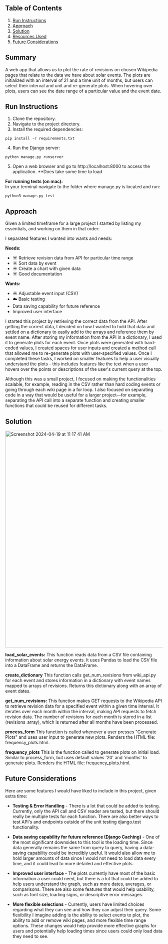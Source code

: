
## Table of Contents

1. [Run Instructions](#run-instructions)
2. [Approach](#approach)
3. [Solution](#solution)
4. [Resources Used](#resources-used)
5. [Future Considerations](#future-considerations)

## Summary

A web app that allows us to plot the rate of revisions on chosen Wikipedia pages that relate to the data we have about solar events. The plots are initialized with an interval of 21 and a time unit of months, but users can select their interval and unit and re-generate plots. When hovering over plots, users can see the date range of a particular value and the event date. 

## Run Instructions

1. Clone the repository.
2. Navigate to the project directory.
3. Install the required dependencies:

  `pip install -r requirements.txt`

4. Run the Django server:

 `python manage.py runserver`

5. Open a web browser and go to http://localhost:8000 to access the application.
**Does take some time to load 

**For running tests (on mac):** <br>
In your terminal navigate to the folder where manage.py is located and run:

`python3 manage.py test`
## Approach

Given a limited timeframe for a large project I started by listing my essentials, and working on them in that order:

I separated features I wanted into wants and needs:

**Needs:**
-  :sunny: Retrieve revision data from API for particular time range
-  :sunny: Sort data by event
-  :sunny: Create a chart with given data
-  :sunny: Good documentation

**Wants:**
-  :sunny: Adjustable event input (CSV)
-  :cloud: Basic testing
- Data saving capability for future reference
- Improved user interface

I started this project by retrieving the correct data from the API. After getting the correct data, I decided on how I wanted to hold that data and settled on a dictionary to easily add to the arrays and reference them by event name. After storing my information from the API in a dictionary, I used it to generate plots for each event. Once plots were generated with hard-coded values, I created spaces for user inputs and created a method call that allowed me to re-generate plots with user-specified values. Once I completed these tasks, I worked on smaller features to help a user visually understand the plots - this includes features like the text when a user hovers over the points or descriptions of the user's current query at the top. 

Although this was a small project, I focused on making the functionalities scalable, for example, reading in the CSV rather than hard coding events or going through each wiki page in a for loop. I also focused on separating code in a way that would be useful for a larger project—for example, separating the API call into a separate function and creating smaller functions that could be reused for different tasks.

## Solution

<img width="691" alt="Screenshot 2024-04-19 at 11 17 41 AM" src="https://github.com/SofiaWongg/SwiftSolarTakehome/assets/69434698/c625a1a5-e8f1-4c5e-93b4-adddeb682b0f">

**load_solar_events:** This function reads data from a CSV file containing information about solar energy events. It uses Pandas to load the CSV file into a DataFrame and returns the DataFrame.

**create_dictionary** This function calls get_num_revisions from wiki_api.py for each event and stores information in a dictionary with event names mapped to arrays of revisions. Returns this dictionary along with an array of event dates. 

**get_num_revisions:** This function makes GET requests to the Wikipedia API to retrieve revision data for a specified event within a given time interval. It iterates over each month within the interval, making API requests to fetch revision data. The number of revisions for each month is stored in a list (revisions_array), which is returned after all months have been processed.

**process_form** This function is called whenever a user presses "Generate Plots" and uses user input to generate new plots. Renders the HTML file: frequency_plots.html.

**frequency_plots** This is the function called to generate plots on initial load. Similar to process_form, but uses default values '20' and 'months' to generate plots. Renders the HTML file: frequency_plots.html.


## Future Considerations

Here are some features I would have liked to include in this project, given extra time:

- **Testing & Error Handling** - There is a lot that could be added to testing. Currently, only the API call and CSV reader are tested, but there should really be multiple tests for each function. There are also better ways to test API's and endpoints outside of the unit testing django.test functionality.
  
- **Data saving capability for future reference (Django Caching)** - One of the most significant downsides to this tool is the loading time. Since data generally remains the same from query to query, having a data-saving capability could be incredibly useful. It would also allow me to hold larger amounts of data since I would not need to load data every time, and it could lead to more detailed and effective plots. 

- **Improved user interface** - The plots currently have most of the basic information a user could need, but there is a lot that could be added to help users understand the graph, such as more dates, averages, or comparisons. There are also some features that would help usability, such as font size, loading signs, or descriptive error messages. 

- **More flexible selections** - Currently, users have limited choices regarding what they can see and how they can adjust their query. Some flexibility I imagine adding is the ability to select events to plot, the ability to add or remove wiki pages, and more flexible time range options. These changes would help provide more effective graphs for users and potentially help loading times since users could only load data they need to see. 



